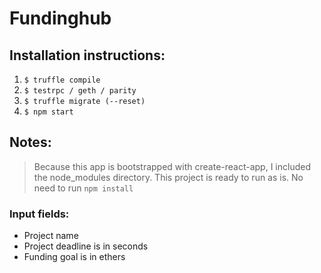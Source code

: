 # Fundinghub 

## Installation instructions:
1. `$ truffle compile`
2. `$ testrpc / geth / parity`
3. `$ truffle migrate (--reset)`
4. `$ npm start`

## Notes:

> Because this app is bootstrapped with create-react-app, I included the node_modules directory. This project is ready to run as is.
> No need to run `npm install`

### Input fields:

- Project name
- Project deadline is in seconds
- Funding goal is in ethers
